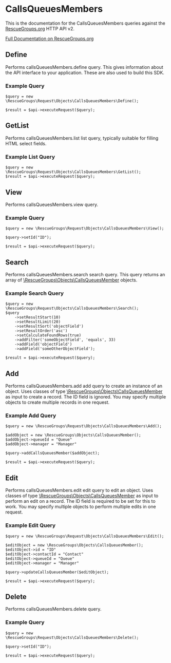 # CallsQueuesMembers

This is the documentation for the CallsQueuesMembers queries against the [RescueGroups.org](https://www.rescuegroups.org/) HTTP API v2.

[Full Documentation on RescueGroups.org](https://userguide.rescuegroups.org/display/APIDG/Object+definitions#Objectdefinitions-callsQueuesMembers)

## Define
Performs callsQueuesMembers.define query. This gives information about the API interface to your application. These are also used to build this SDK.

### Example Query

    $query = new \RescueGroups\Request\Objects\CallsQueuesMembers\Define();

    $result = $api->executeRequest($query);
## GetList
Performs callsQueuesMembers.list list query, typically suitable for filling HTML select fields.

### Example List Query

    $query = new \RescueGroups\Request\Objects\CallsQueuesMembers\GetList();
    $result = $api->executeRequest($query);
## View
Performs callsQueuesMembers.view query.

### Example Query

    $query = new \RescueGroups\Request\Objects\CallsQueuesMembers\View();

    $query->setId("ID");

    $result = $api->executeRequest($query);

## Search
Performs callsQueuesMembers.search search query. This query returns an array of [\RescueGroups\Objects\CallsQueuesMember](../../../src/Objects/CallsQueuesMember.php) objects.

### Example Search Query

    $query = new \RescueGroups\Request\Objects\CallsQueuesMembers\Search();
    $query
        ->setResultStart(10)
        ->setResultLimit(20)
        ->setResultSort('objectField')
        ->setResultOrder('asc')
        ->setCalculateFoundRows(true)
        ->addFilter('someObjectField', 'equals', 33)
        ->addField('objectField')
        ->addField('someOtherObjectField');

    $result = $api->executeRequest($query);
## Add
Performs callsQueuesMembers.add add query to create an instance of an object. Uses classes of type [\RescueGroups\Objects\CallsQueuesMember](../../../src/Objects/CallsQueuesMember.php) as input to create a record. The ID field is ignored. You may specify multiple objects to create multiple records in one request.

### Example Add Query

    $query = new \RescueGroups\Request\Objects\CallsQueuesMembers\Add();

    $addObject = new \RescueGroups\Objects\CallsQueuesMember();
    $addObject->queueId = "Queue"
    $addObject->manager = "Manager"

    $query->addCallsQueuesMember($addObject);

    $result = $api->executeRequest($query);
## Edit
Performs callsQueuesMembers.edit edit query to edit an object. Uses classes of type [\RescueGroups\Objects\CallsQueuesMember](../../../src/Objects/CallsQueuesMember.php) as input to perform an edit on a record. The ID field is required to be set for this to work. You may specify multiple objects to perform multiple edits in one request.

### Example Edit Query

    $query = new \RescueGroups\Request\Objects\CallsQueuesMembers\Edit();

    $editObject = new \RescueGroups\Objects\CallsQueuesMember();
    $editObject->id = "ID"
    $editObject->contactId = "Contact"
    $editObject->queueId = "Queue"
    $editObject->manager = "Manager"

    $query->updateCallsQueuesMember($editObject);

    $result = $api->executeRequest($query);
## Delete
Performs callsQueuesMembers.delete query.

### Example Query

    $query = new \RescueGroups\Request\Objects\CallsQueuesMembers\Delete();

    $query->setId("ID");

    $result = $api->executeRequest($query);

